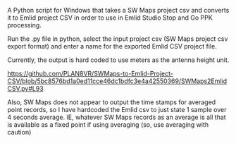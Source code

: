A Python script for Windows that takes a SW Maps project csv and converts it to Emlid project CSV in order to use in Emlid Studio Stop and Go PPK processing.

Run the .py file in python, select the input project csv (SW Maps project csv export format) and enter a name for the exported Emlid CSV project file.

Currently, the output is hard coded to use meters as the antenna height unit. 

https://github.com/PLAN8VR/SWMaps-to-Emlid-Project-CSV/blob/5bc8576bd1a0ed11cce46dc1bdfc3e4a42550369/SWMaps2EmlidCSV.py#L93

Also, SW Maps does not appear to output the time stamps for averaged point records, so I have hardcoded the Emlid csv to just state 1 sample over 4 seconds average. IE, whatever SW Maps records as an average is all that is available as a fixed point if using averaging (so, use averaging with caution) 
